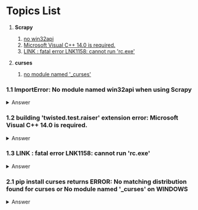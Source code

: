 # Topics List
1. **Scrapy**
    1. [no win32api](#list_scrapy_01)
    2. [Microsoft Visual C++ 14.0 is required.](#list_scrapy_02)
    3. [LINK : fatal error LNK1158: cannot run 'rc.exe'](#list_scrapy_03)

2. **curses**
    1. [no module named \'_curses\'](#list_curses_01)

<a name='list_scrapy_01'></a>

### 1.1 ImportError: No module named win32api when using Scrapy

<details><summary>Answer</summary>
<p>

try install pypiwin32

for example `pip install pypiwin32`

</p>
</details>


<a name='list_scrapy_02'></a>

### 1.2 building 'twisted.test.raiser' extension error: Microsoft Visual C++ 14.0 is required. 

<details><summary>Answer</summary>
<p>

Full error message directs you to 'Get it with "Microsoft Visual C++ Build Tools": http://landinghub.visualstudio.com/visual-cpp-build-tools'.

The website for the downloads is already out of date. The newwebsite should be [build-tools-for-visual-studio](
https://visualstudio.microsoft.com/downloads/#build-tools-for-visual-studio-2017). And you have to select **Build Tools for Visual Studio 2019**
under the title **Tools for Visual Studio 2019** instead of *Microsoft Visual C++ Redistributable for Visual Studio 2019*.

</p>
</details>

<a name='list_scrapy_03'></a>

### 1.3 LINK : fatal error LNK1158: cannot run 'rc.exe' 

<details><summary>Answer</summary>
<p>

Full error message has the following:
    error: command 'C:\\Program Files (x86)\\Microsoft Visual Studio 14.0\\VC\\BIN\\x86_amd64\\link.exe' failed with exit status 1158

The problem lies in the fact that `rc.exe` and `rcdll.dll` is not in the specified folder, copy these two files from the folder `C:\Program Files (x86)\Windows Kits\8.1\bin\x86`, or the corresponding folder, under `....\bin\` there are three options, `\arm`, `\x64`, `\x86`. In the case shown above, we need to find the two files (`rc.exe` and `rcdll.dll`) from the **x86** folder, because the error rises in the x86_amd64 folder of MVS14.0.

</p>
</details>

<a name='list_curses_01'></a>

### 2.1 pip install curses returns ERROR: No matching distribution found for curses or No module named '_curses' on WINDOWS

<details><summary>Answer</summary>
<p>

This is results from the fact that python on windows doesn't come with curses. And pip install curses is not the correct method, try
`pip install windows-curses` on windows.

</p>
</details>
